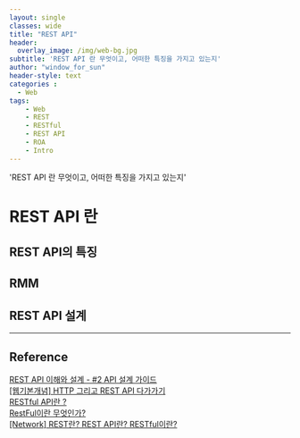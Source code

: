 ```yaml
--- 
layout: single
classes: wide
title: "REST API"
header:
  overlay_image: /img/web-bg.jpg
subtitle: 'REST API 란 무엇이고, 어떠한 특징을 가지고 있는지'
author: "window_for_sun"
header-style: text
categories :
  - Web
tags:
    - Web
    - REST
    - RESTful
    - REST API
    - ROA
    - Intro
---  
```


'REST API 란 무엇이고, 어떠한 특징을 가지고 있는지'


# REST API 란

## REST API의 특징

## RMM

## REST API 설계
 
 
---
## Reference
[REST API 이해와 설계 - #2 API 설계 가이드](https://bcho.tistory.com/954?category=252770)  
[[웹기본개념] HTTP 그리고 REST API 다가가기](https://jinbroing.tistory.com/96)  
[RESTful API란 ?](https://brainbackdoor.tistory.com/53)  
[RestFul이란 무엇인가?](https://lalwr.blogspot.com/2016/01/restful.html)  
[[Network] REST란? REST API란? RESTful이란?](https://gmlwjd9405.github.io/2018/09/21/rest-and-restful.html)  